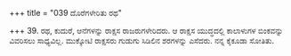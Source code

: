 +++
title = "039 ದೊರೆಗಳೇರಿತು ರಥ"

+++
39. ರಥ, ಕುದುರೆ, ಆನೆಗಳನ್ನು ರಾಕ್ಷಸ ರಾಜರುಗಳೇರಿದರು. ಆ ರಾಕ್ಷಸ ಯುದ್ಧದಲ್ಲಿ ಕಾಲಾಳುಗಳ ಬಿಂಕವನ್ನು ವಿವರಿಸಲು ಸಾಧ್ಯವಿಲ್ಲ. ಮುಕ್ಕೋಟಿ ರಾಕ್ಷಸರು  ಗುಡುಗು ಸಿಡಿಲಿನ ಶರಗಳನ್ನು ಎಸೆದರು. ನನ್ನ ಕೈಕೂಡಾ ಸೋತಿತು.